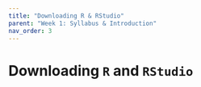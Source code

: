 ```yaml
---
title: "Downloading R & RStudio"
parent: "Week 1: Syllabus & Introduction"
nav_order: 3
---
```



# Downloading <code>R</code> and <code>RStudio</code>
